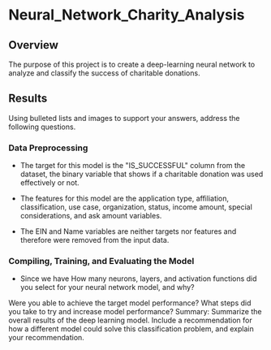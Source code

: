 # Neural_Network_Charity_Analysis
## Overview
The purpose of this project is to create a deep-learning neural network to analyze and classify the success of charitable donations.

## Results
Using bulleted lists and images to support your answers, address the following questions.

### Data Preprocessing
   - The target for this model is the "IS_SUCCESSFUL" column from the dataset, the binary variable that shows if a charitable donation was used effectively or not. 

   - The features for this model are the application type, affiliation, classification, use case, organization, status, income amount, special considerations, and ask amount variables. 
   - The EIN and Name variables are neither targets nor features and therefore were removed from the input data. 

### Compiling, Training, and Evaluating the Model
   - Since we have 
How many neurons, layers, and activation functions did you select for your neural network model, and why?

Were you able to achieve the target model performance?
What steps did you take to try and increase model performance?
Summary: Summarize the overall results of the deep learning model. Include a recommendation for how a different model could solve this classification problem, and explain your recommendation.
